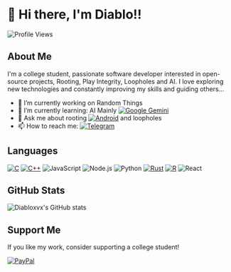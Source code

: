 # 👋 Hi there, I'm Diablo!!

![Profile Views](https://komarev.com/ghpvc/?username=Diabloxvx&color=blue)

## About Me

I'm a college student, passionate software developer interested in open-source projects, Rooting, Play Integrity, Loopholes and AI. I love exploring new technologies and constantly improving my skills and guiding others...

- 🔭 I’m currently working on Random Things
- 🌱 I’m currently learning: AI Mainly [![Google Gemini](https://img.shields.io/badge/Google%20Gemini-886FBF?logo=googlegemini&logoColor=fff)](#)
- 💬 Ask me about rooting [![Android](https://img.shields.io/badge/Android-3DDC84?logo=android&logoColor=white)](#) and loopholes
- 📫 How to reach me: [![Telegram](https://img.shields.io/badge/Telegram-2CA5E0?logo=telegram&logoColor=white)](t.me/Diablo_704)

## Languages

[![C](https://img.shields.io/badge/C-00599C?logo=c&logoColor=white)](#)
[![C++](https://img.shields.io/badge/C++-%2300599C.svg?logo=c%2B%2B&logoColor=white)](#)
![JavaScript](https://img.shields.io/badge/JavaScript-F7DF1E?style=for-the-badge&logo=javascript&logoColor=black)
![Node.js](https://img.shields.io/badge/Node.js-43853D?style=for-the-badge&logo=node-dot-js&logoColor=white)
![Python](https://img.shields.io/badge/Python-3776AB?style=for-the-badge&logo=python&logoColor=white)
[![Rust](https://img.shields.io/badge/Rust-%23000000.svg?e&logo=rust&logoColor=white)](#)
[![R](https://img.shields.io/badge/R-%23276DC3.svg?logo=r&logoColor=white)](#)
![React](https://img.shields.io/badge/React-20232A?style=for-the-badge&logo=react&logoColor=61DAFB)


## GitHub Stats

![Diabloxvx's GitHub stats](https://github-readme-stats.vercel.app/api?username=Diabloxvx&show_icons=true&theme=radical)

## Support Me

If you like my work, consider supporting a college student!

[![PayPal](https://img.shields.io/badge/PayPal-003087?logo=paypal&logoColor=fff)](https://www.paypal.me/DeepakY7518)

